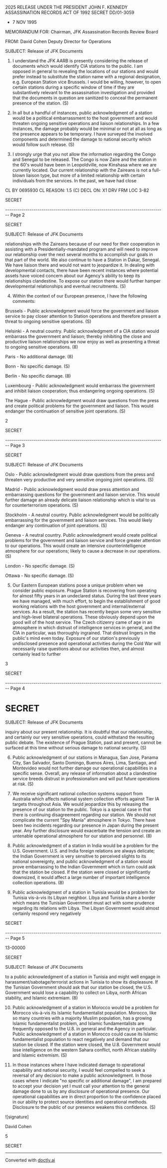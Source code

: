 2025 RELEASE UNDER THE PRESIDENT JOHN F. KENNEDY ASSASSINATION RECORDS ACT OF 1992
SECRET
DD/01-3059

- 7 NOV 1995

MEMORANDUM FOR: Chairman, JFK Assassination Records Review Board

FROM: David Cohen
Deputy Director for Operations

SUBJECT: Release of JFK Documents

1. I understand the JFK AARB is presently considering the release of documents which would identify CIA stations to the public. I am opposed in general to revealing the locations of our stations and would prefer instead to substitute the station name with a regional designation, e.g. European Station vice Brussels. I would be willing, however, to open certain stations during a specific window of time if they are substantively relevant to the assassination investigation and provided that the documents in question are sanitized to conceal the permanent presence of the station. (S)

2. In all but a handful of instances, public acknowledgment of a station would be a political embarrassment to the host government and would threaten ongoing sensitive operations and liaison relationships. In a few instances, the damage probably would be minimal or not at all as long as the presence appears to be temporary. I have surveyed the involved components and determined the damage to national security which would follow such release. (S)

3. I strongly urge that you not allow the information regarding the Congo and Senegal to be released. The Congo is now Zaire and the station in the 60's would have been in Leopoldville, now Kinshasa where we are currently located. Our current relationship with the Zaireans is not a full-blown liaison type, but more of a limited relationship with certain individuals from the services. In the past, we have had close

CL BY 0695930
CL REASON: 1.5 (C)
DECL ON: X1
DRV FRM LOC 3-82

SECRET


-------------------------------------------------------------------------------- Page 2

SECRET

SUBJECT: Release of JFK Documents

relationships with the Zaireans because of our need for their cooperation in assisting with a Presidentially-mandated program and will need to improve our relationship over the next several months to accomplish our goals in that part of the world. We also continue to have a Station in Dakar, Senegal. We have liaison there and would not want to jeopardize it. In dealing with developmental contacts, there have been recent instances where potential assets have voiced concern about our Agency's ability to keep its relationships clandestine. To expose our station there would further hamper developmental relationships and eventual recruitments. (S)

4. Within the context of our European presence, I have the following comments:

Brussels - Public acknowledgment would force the government and liaison service to pay closer attention to Station operations and therefore present a threat to ongoing sensitive operations. (S)

Helsinki - A neutral country. Public acknowledgment of a CIA station would embarrass the government and liaison; thereby inhibiting the close and productive liaison relationships we now enjoy as well as presenting a threat to ongoing sensitive operations. (8)

Paris - No additional damage. (8)

Bonn - No specific damage. (S)

Berlin - No specific damage. (8)

Luxembourg - Public acknowledgment would embarrass the government and inhibit liaison cooperation; thus endangering ongoing operations. (S)

The Hague - Public acknowledgment would draw questions from the press and create political problems for the government and liaison. This would endanger the continuation of sensitive joint operations. (S)

2

SECRET


-------------------------------------------------------------------------------- Page 3

SECRET

SUBJECT: Release of JFK Documents

Oslo - Public acknowledgment would draw questions from the press and threaten very productive and very sensitive ongoing joint operations. (S)

Madrid - Public acknowledgment would draw press attention and embarrassing questions for the government and liaison service. This would further damage an already delicate liaison relationship which is vital to us for counterterrorism operations. (S)

Stockholm - A neutral country. Public acknowledgment would be politically embarrassing for the government and liaison services. This would likely endanger any continuation of joint operations. (S)

Geneva - A neutral country. Public acknowledgment would create political problems for the government and liaison service and force greater attention to our operations. This would create an intensive counterintelligence atmosphere for our operations; likely to cause a decrease in our operations. (S)

London - No specific damage. (S)

Ottawa - No specific damage. (S)

5. Our Eastern European stations pose a unique problem when we consider public exposure. Prague Station is recovering from operating for almost fifty years in an undeclared status. During the last three years we have managed, with much effort, to begin the establishment of good working relations with the host government and internal/external services. As a result, the station has recently begun some very sensitive and high-level bilateral operations. These obviously depend upon the good will of the host service. The Czech citizenry came of age in an atmosphere in which distrust of intelligence services in general, and the CIA in particular, was thoroughly ingrained. That distrust lingers in the public's mind even today. Exposure of our station's previously undisclosed presence and operational activities during the Cold War will necessarily raise questions about our activities then, and almost certainly lead to further

3

SECRET


-------------------------------------------------------------------------------- Page 4

# SECRET

SUBJECT: Release of JFK Documents

inquiry about our present relationship. It is doubtful that our relationship, and certainly our very sensitive operations, could withstand the resulting public debate. The existence of Prague Station, past and present, cannot be surfaced at this time without serious damage to national security. (S)

6. Public acknowledgment of our stations in Managua, San Jose, Panama City, San Salvador, Santo Domingo, Buenos Aires, Lima, Santiago, and Montevideo would not further damage our operational capabilities in a specific sense. Overall, any release of information about a clandestine service breeds distrust in professionalism and will put future operations at risk. (S)

7. We receive significant national collection systems support from Australia which affects national system collection efforts against Tier IA targets throughout Asia. We would jeopardize this by releasing the presence of our station to the public. Tokyo is a special case in that there is continuing disagreement regarding our station. We should not complicate the current "Spy Mania" atmosphere in Tokyo. There have been two incidents regarding our presence in Japan during the present year. Any further disclosure would exacerbate the tension and create an untenable operational atmosphere for our station and personnel. (8)

8. Public acknowledgment of a station in India would be a problem for the U.S. Government. U.S. and India foreign relations are always delicate; the Indian Government is very sensitive to perceived slights to its national sovereignty, and public acknowledgment of a station would prove embarrassing to the Indian Government which in turn could ask that the station be closed. If the station were closed or significantly downsized, it would affect a large number of important intelligence collection operations. (8)

9. Public acknowledgment of a station in Tunisia would be a problem for Tunisia vis-à-vis its Libyan neighbor. Libya and Tunisia share a border which means the Tunisian Government must act with some prudence regarding its relations with Libya. The Libyan Government would almost certainly respond very negatively

SECRET


-------------------------------------------------------------------------------- Page 5

13-00000

SECRET

SUBJECT: Release of JFK Documents

to a public acknowledgment of a station in Tunisia and might well engage in harassment/sabotage/terrorist actions in Tunisia to show its displeasure. If the Tunisian Government should ask that our station be closed, the U.S. Government would lose a capability to collect on Libya, north African stability, and Islamic extremiam. (8)

10. Public acknowledgment of a station in Morocco would be a problem for Morocco vis-à-vis its Islamic fundamentalist population. Morocco, like so many countries with a majority Muslim population, has a growing Islamic fundamentalist problem, and Islamic fundamentalists are frequently opposed to the U.8. in general and the Agency in particular. Public acknowledgment of a station in Morocco could cause its Islamic fundamentalist population to react negatively and demand that our station be closed. If the station were closed, the U.8. Government would lose intelligence on the western Sahara conflict, north African stability and Islamic extremism. (S)

11. In those instances where I have indicated damage to operational capability and national security, I would feel compelled to seek a reversal of any decision to make a public acknowledgment. In those cases where I indicate "no specific or additional damage", I am prepared to accept your decision yet I must call your attention to the general damage done to us by any disclosure of operational presence. Our operational capabilities are in direct proportion to the confidence placed in our ability to protect source identities and operational methods. Disclosure to the public of our presence weakens this confidence. (S)

![signature]

David Cohen

5

SECRET


---
Converted with [doctly.ai](https://doctly.ai)